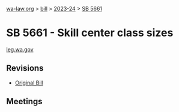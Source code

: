 [wa-law.org](/) > [bill](/bill/) > [2023-24](/bill/2023-24/) > [SB 5661](/bill/2023-24/sb/5661/)

# SB 5661 - Skill center class sizes
[leg.wa.gov](https://app.leg.wa.gov/billsummary?BillNumber=5661&Year=2023&Initiative=false)

## Revisions
* [Original Bill](1/)

## Meetings